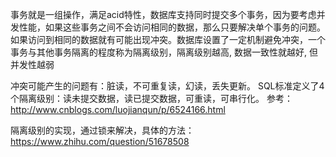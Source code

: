 事务就是一组操作，满足acid特性，数据库支持同时提交多个事务，因为要考虑并发性能，如果这些事务之间不会访问相同的数据，那么只要解决单个事务的问题。
如果访问到相同的数据就有可能出现冲突。数据库设置了一定机制避免冲突，一个事务与其他事务隔离的程度称为隔离级别，隔离级别越高, 数据一致性就越好, 但并发性越弱

冲突可能产生的问题有：脏读，不可重复读，幻读，丢失更新。 SQL标准定义了4个隔离级别：读未提交数据，读已提交数据，可重读，可串行化。
参考：http://www.cnblogs.com/luojianqun/p/6524166.html


隔离级别的实现，通过锁来解决，具体的方法： https://www.zhihu.com/question/51678508